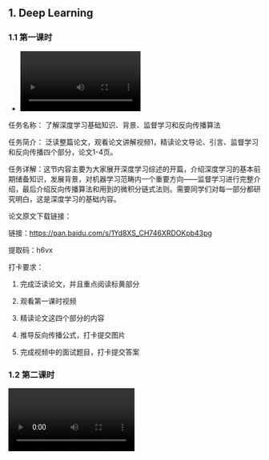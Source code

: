 ## 1. Deep Learning

### 1.1 第一课时

- <video width=50% src="001-deep-learning/001-1.mp4" controls="controls" />

任务名称： 了解深度学习基础知识、背景、监督学习和反向传播算法

任务简介： 泛读整篇论文，观看论文讲解视频1，精读论文导论、引言、监督学习和反向传播四个部分，论文1-4页。

任务详解：这节内容主要为大家展开深度学习综述的开篇，介绍深度学习的基本前期储备知识，发展背景，对机器学习范畴内一个重要方向——监督学习进行完整介绍，最后介绍反向传播算法和用到的微积分链式法则。需要同学们对每一部分都研究明白，这是深度学习的基础内容。

论文原文下载链接：

链接：https://pan.baidu.com/s/1Yd8XS_CH746XRDOKpb43pg 

提取码：h6vx 

打卡要求：

1. 完成泛读论文，并且重点阅读标黄部分

2. 观看第一课时视频

3. 精读论文这四个部分的内容

4. 推导反向传播公式，打卡提交图片

5. 完成视频中的面试题目，打卡提交答案



### 1.2 第二课时

<video width=50% src="001-deep-learning/001-2.mp4" controls="controls" />

任务名称：重点理解卷积神经网络、经典卷积神经网络和视觉理解任务

任务简介：精读论文中卷积神经网络、视觉理解任务章节（4-6）页

任务详解：本节会重点向大家介绍卷积神经网络CNN的实现过程、几个非常重要的经典卷积神经网络以及深度卷积神经网络对于视觉任务理解的应用

打卡要求：

1. 精读论文（4-6）页

2. 观看论文视频2

3. 回答视频中的面试问题，打卡提交答案



### 1.3 第三课时

<video width=50% src="001-deep-learning/001-3.mp4" controls="controls" />

任务名称：了解分布表示和语言模型，掌握循环神经网络RNN原理、论文中对未来的展望和现实的实现。

任务简介：精读论文中语言模型，掌握循环神经网络RNN原理、论文中对未来的展望（7-9）页

任务详解：本节会重点向大家介绍自然语言处理中的语言模型，通过word2vec算法进行word embedding等过程，讲解循环神经网络的原理，包括其衍生网络，最后对论文中的未来展望进行探讨。

打卡要求：

1. 精读论文语言模型，掌握循环神经网络RNN原理、论文中对未来的展望（7-9）页

2. 观看论文视频3

3. 回答面试问题，打卡提交答案

4. 重读论文，梳理脉络，打卡提交总结的知识点或者思维导图，对不懂的部分及时提问
